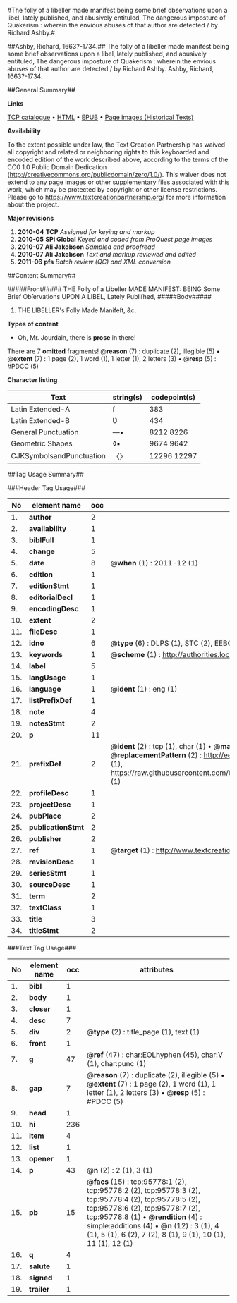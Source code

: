 #The folly of a libeller made manifest being some   brief observations upon a libel, lately published, and abusively entituled, The dangerous imposture of Quakerism : wherein the envious abuses of that author are detected / by Richard Ashby.#

##Ashby, Richard, 1663?-1734.##
The folly of a libeller made manifest being some   brief observations upon a libel, lately published, and abusively entituled, The dangerous imposture of Quakerism : wherein the envious abuses of that author are detected / by Richard Ashby.
Ashby, Richard, 1663?-1734.

##General Summary##

**Links**

[TCP catalogue](http://www.ota.ox.ac.uk/tcp/)  • 
[HTML](http://tei.it.ox.ac.uk/tcp/Texts-HTML/free/A25/A25999.html)  • 
[EPUB](http://tei.it.ox.ac.uk/tcp/Texts-EPUB/free/A25/A25999.epub) • 
[Page images (Historical Texts)](https://historicaltexts.jisc.ac.uk/eebo-12937002e)

**Availability**

To the extent possible under law, the Text Creation Partnership has waived all copyright and related or neighboring rights to this keyboarded and encoded edition of the work described above, according to the terms of the CC0 1.0 Public Domain Dedication (http://creativecommons.org/publicdomain/zero/1.0/). This waiver does not extend to any page images or other supplementary files associated with this work, which may be protected by copyright or other license restrictions. Please go to https://www.textcreationpartnership.org/ for more information about the project.

**Major revisions**

1. __2010-04__ __TCP__ *Assigned for keying and markup*
1. __2010-05__ __SPi Global__ *Keyed and coded from ProQuest page images*
1. __2010-07__ __Ali Jakobson__ *Sampled and proofread*
1. __2010-07__ __Ali Jakobson__ *Text and markup reviewed and edited*
1. __2011-06__ __pfs__ *Batch review (QC) and XML conversion*

##Content Summary##

#####Front#####
THE Folly of a Libeller MADE MANIFEST: BEING Some Brief Obſervations UPON A LIBEL, Lately Publiſhed,
#####Body#####

1. THE LIBELLER's Folly Made Manifeſt, &c.

**Types of content**

  * Oh, Mr. Jourdain, there is **prose** in there!

There are 7 **omitted** fragments! 
 @__reason__ (7) : duplicate (2), illegible (5)  •  @__extent__ (7) : 1 page (2), 1 word (1), 1 letter (1), 2 letters (3)  •  @__resp__ (5) : #PDCC (5)

**Character listing**


|Text|string(s)|codepoint(s)|
|---|---|---|
|Latin Extended-A|ſ|383|
|Latin Extended-B|Ʋ|434|
|General Punctuation|—•|8212 8226|
|Geometric Shapes|◊▪|9674 9642|
|CJKSymbolsandPunctuation|〈〉|12296 12297|

##Tag Usage Summary##

###Header Tag Usage###

|No|element name|occ|attributes|
|---|---|---|---|
|1.|__author__|2||
|2.|__availability__|1||
|3.|__biblFull__|1||
|4.|__change__|5||
|5.|__date__|8| @__when__ (1) : 2011-12 (1)|
|6.|__edition__|1||
|7.|__editionStmt__|1||
|8.|__editorialDecl__|1||
|9.|__encodingDesc__|1||
|10.|__extent__|2||
|11.|__fileDesc__|1||
|12.|__idno__|6| @__type__ (6) : DLPS (1), STC (2), EEBO-CITATION (1), OCLC (1), VID (1)|
|13.|__keywords__|1| @__scheme__ (1) : http://authorities.loc.gov/ (1)|
|14.|__label__|5||
|15.|__langUsage__|1||
|16.|__language__|1| @__ident__ (1) : eng (1)|
|17.|__listPrefixDef__|1||
|18.|__note__|4||
|19.|__notesStmt__|2||
|20.|__p__|11||
|21.|__prefixDef__|2| @__ident__ (2) : tcp (1), char (1)  •  @__matchPattern__ (2) : ([0-9\-]+):([0-9IVX]+) (1), (.+) (1)  •  @__replacementPattern__ (2) : http://eebo.chadwyck.com/downloadtiff?vid=$1&page=$2 (1), https://raw.githubusercontent.com/textcreationpartnership/Texts/master/tcpchars.xml#$1 (1)|
|22.|__profileDesc__|1||
|23.|__projectDesc__|1||
|24.|__pubPlace__|2||
|25.|__publicationStmt__|2||
|26.|__publisher__|2||
|27.|__ref__|1| @__target__ (1) : http://www.textcreationpartnership.org/docs/. (1)|
|28.|__revisionDesc__|1||
|29.|__seriesStmt__|1||
|30.|__sourceDesc__|1||
|31.|__term__|2||
|32.|__textClass__|1||
|33.|__title__|3||
|34.|__titleStmt__|2||


###Text Tag Usage###

|No|element name|occ|attributes|
|---|---|---|---|
|1.|__bibl__|1||
|2.|__body__|1||
|3.|__closer__|1||
|4.|__desc__|7||
|5.|__div__|2| @__type__ (2) : title_page (1), text (1)|
|6.|__front__|1||
|7.|__g__|47| @__ref__ (47) : char:EOLhyphen (45), char:V (1), char:punc (1)|
|8.|__gap__|7| @__reason__ (7) : duplicate (2), illegible (5)  •  @__extent__ (7) : 1 page (2), 1 word (1), 1 letter (1), 2 letters (3)  •  @__resp__ (5) : #PDCC (5)|
|9.|__head__|1||
|10.|__hi__|236||
|11.|__item__|4||
|12.|__list__|1||
|13.|__opener__|1||
|14.|__p__|43| @__n__ (2) : 2 (1), 3 (1)|
|15.|__pb__|15| @__facs__ (15) : tcp:95778:1 (2), tcp:95778:2 (2), tcp:95778:3 (2), tcp:95778:4 (2), tcp:95778:5 (2), tcp:95778:6 (2), tcp:95778:7 (2), tcp:95778:8 (1)  •  @__rendition__ (4) : simple:additions (4)  •  @__n__ (12) : 3 (1), 4 (1), 5 (1), 6 (2), 7 (2), 8 (1), 9 (1), 10 (1), 11 (1), 12 (1)|
|16.|__q__|4||
|17.|__salute__|1||
|18.|__signed__|1||
|19.|__trailer__|1||
